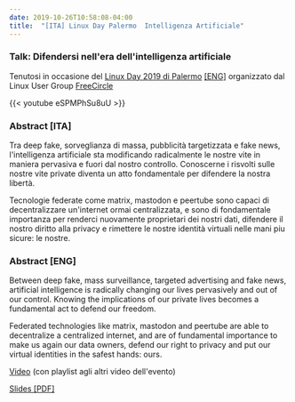 ```yaml
---
date: 2019-10-26T10:58:08-04:00
title:  "[ITA] Linux Day Palermo  Intelligenza Artificiale"
---
```

### Talk: Difendersi nell'era dell'intelligenza artificiale

Tenutosi in occasione del [Linux Day 2019 di Palermo](https://linuxday.thefreecircle.org/2019/it/) [[ENG]](https://linuxday.thefreecircle.org/2019/en) organizzato dal Linux User Group [FreeCircle](https://thefreecircle.org)

{{< youtube eSPMPhSu8uU >}}

### Abstract [ITA]

Tra deep fake, sorveglianza di massa, pubblicità targetizzata e fake news, l'intelligenza artificiale sta modificando radicalmente le nostre vite in maniera pervasiva e fuori dal nostro controllo. Conoscerne i risvolti sulle nostre vite private diventa un atto fondamentale per difendere la nostra libertà.

Tecnologie federate come matrix, mastodon e peertube sono capaci di decentralizzare un'internet ormai centralizzata, e sono di fondamentale importanza per renderci nuovamente proprietari dei nostri dati, difendere il nostro diritto alla privacy e rimettere le nostre identità virtuali nelle mani piu sicure: le nostre.

### Abstract [ENG]

Between deep fake, mass surveillance, targeted advertising and fake news, artificial intelligence is radically changing our lives pervasively and out of our control. Knowing the implications of our private lives becomes a fundamental act to defend our freedom.

Federated technologies like matrix, mastodon and peertube are able to decentralize a centralized internet, and are of fundamental importance to make us again our data owners, defend our right to privacy and put our virtual identities in the safest hands: ours.



[Video](https://www.youtube.com/watch?v=eSPMPhSu8uU&list=PLSWvBz2hsqC5TexVDztILAjUXxROR6ZNX) (con playlist agli altri video dell'evento)

[Slides [PDF]](https://public.palinuro.dev/slides/18-linux-day-2019.pdf)
